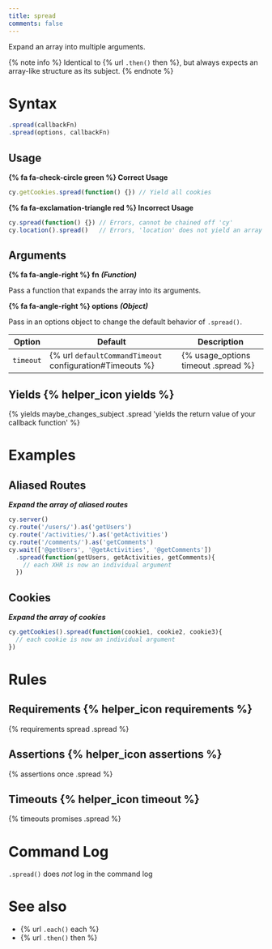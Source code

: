 ```yaml
---
title: spread
comments: false
---
```


Expand an array into multiple arguments.

{% note info %}
Identical to {% url `.then()` then %}, but always expects an array-like structure as its subject.
{% endnote %}

# Syntax

```javascript
.spread(callbackFn)
.spread(options, callbackFn)
```

## Usage

**{% fa fa-check-circle green %} Correct Usage**

```javascript
cy.getCookies.spread(function() {}) // Yield all cookies
```

**{% fa fa-exclamation-triangle red %} Incorrect Usage**

```javascript
cy.spread(function() {}) // Errors, cannot be chained off 'cy'
cy.location().spread()   // Errors, 'location' does not yield an array
```

## Arguments

**{% fa fa-angle-right %} fn** ***(Function)***

Pass a function that expands the array into its arguments.

**{% fa fa-angle-right %} options** ***(Object)***

Pass in an options object to change the default behavior of `.spread()`.

Option | Default | Description
--- | --- | ---
`timeout` | {% url `defaultCommandTimeout` configuration#Timeouts %} | {% usage_options timeout .spread %}

## Yields {% helper_icon yields %}

{% yields maybe_changes_subject .spread 'yields the return value of your callback function' %}

# Examples

## Aliased Routes

***Expand the array of aliased routes***

```javascript
cy.server()
cy.route('/users/').as('getUsers')
cy.route('/activities/').as('getActivities')
cy.route('/comments/').as('getComments')
cy.wait(['@getUsers', '@getActivities', '@getComments'])
  .spread(function(getUsers, getActivities, getComments){
    // each XHR is now an individual argument
  })
```

## Cookies

***Expand the array of cookies***

```javascript
cy.getCookies().spread(function(cookie1, cookie2, cookie3){
  // each cookie is now an individual argument
})
```

# Rules

## Requirements {% helper_icon requirements %}

{% requirements spread .spread %}

## Assertions {% helper_icon assertions %}

{% assertions once .spread %}

## Timeouts {% helper_icon timeout %}

{% timeouts promises .spread %}

# Command Log

`.spread()` does *not* log in the command log

# See also

- {% url `.each()` each %}
- {% url `.then()` then %}
